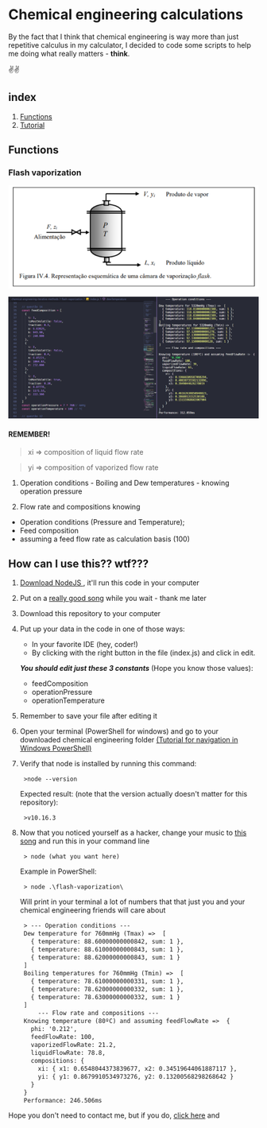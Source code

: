 # Chemical engineering calculations

By the fact that I think that chemical engineering is way more than just repetitive calculus in my calculator, I decided to code some scripts to help me doing what really matters - **think**. 

✌️✌️

## index
1. [Functions](#Functions)
2. [Tutorial](#How-can-I-use-this??-wtf???)

## Functions

### Flash vaporization

![](./flash-vaporization/assets/flash-vaporization.PNG)

![](./flash-vaporization/assets/vaporizaton-example.PNG)

#### REMEMBER!
> xi => composition of liquid flow rate 

> yi => composition of vaporized flow rate

1. Operation conditions - Boiling and Dew temperatures - knowing operation pressure

2. Flow rate and compositions knowing 
- Operation conditions (Pressure and Temperature);
- Feed composition
- assuming a feed flow rate as calculation basis (100)

## How can I use this?? wtf???

1. [Download NodeJS ](https://nodejs.org/pt-br/download/), it'll run this code in your computer
2. Put on a [really good song](https://youtu.be/29LwM9Xa6l8?t=601) while you wait - thank me later
3. Download this repository to your computer

4. Put up your data in the code in one of those ways:
    - In your favorite IDE (hey, coder!)
    - By clicking with the right button in the file (index.js) and click in edit.

    _**You should edit just these 3 constants**_ (Hope you know those values): 
    - feedComposition
    * operationPressure 
    - operationTemperature 

5. Remember to save your file after editing it

6. Open your terminal (PowerShell for windows) and go to your downloaded chemical engineering folder [(Tutorial for navigation in Windows PowerShell)](https://docs.microsoft.com/en-us/windows-server/administration/windows-commands/cd)
7. Verify that node is installed by running this command:

        >node --version

    Expected result: (note that the version actually doesn't matter for this repository):
    
        >v10.16.3  

8. Now that you noticed yourself as a hacker, change your music to [this song](https://www.youtube.com/watch?v=XMEXPkPmmq0) and run this in your command line

        > node (what you want here)

    Example in PowerShell: 

        > node .\flash-vaporization\

    Will print in your terminal a lot of numbers that that just you and your chemical engineering friends will care about

        > --- Operation conditions ---
        Dew temperature for 760mmHg (Tmax) =>  [
          { temperature: 88.60000000000842, sum: 1 },
          { temperature: 88.61000000000843, sum: 1 },
          { temperature: 88.62000000000843, sum: 1 }
        ]
        Boiling temperatures for 760mmHg (Tmin) =>  [
          { temperature: 78.61000000000331, sum: 1 },
          { temperature: 78.62000000000332, sum: 1 },
          { temperature: 78.63000000000332, sum: 1 }
        ]
            --- Flow rate and compositions ---
        Knowing temperature (80ºC) and assuming feedFlowRate =>  {
          phi: '0.212',
          feedFlowRate: 100,
          vaporizedFlowRate: 21.2,
          liquidFlowRate: 78.8,
          compositions: {
            xi: { x1: 0.6548044373839677, x2: 0.34519644061887117 },
            yi: { y1: 0.8679910534973276, y2: 0.13200568298268642 }
          }
        }
        Performance: 246.506ms

Hope you don't need to contact me, but if you do, [click here](https://github.com/viniaxt/chemical-engineering/issues) and 